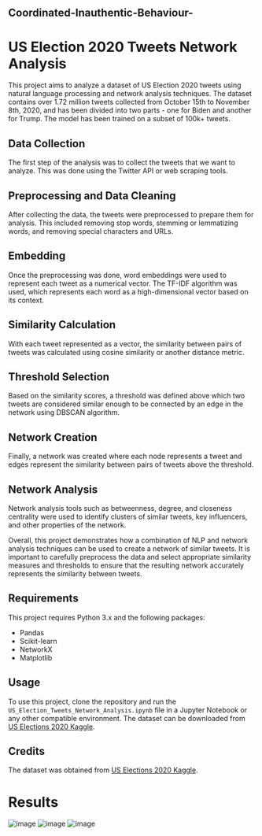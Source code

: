 ## Coordinated-Inauthentic-Behaviour-


# US Election 2020 Tweets Network Analysis

This project aims to analyze a dataset of US Election 2020 tweets using natural language processing and network analysis techniques. The dataset contains over 1.72 million tweets collected from October 15th to November 8th, 2020, and has been divided into two parts - one for Biden and another for Trump. The model has been trained on a subset of 100k+ tweets.

## Data Collection

The first step of the analysis was to collect the tweets that we want to analyze. This was done using the Twitter API or web scraping tools.

## Preprocessing and Data Cleaning

After collecting the data, the tweets were preprocessed to prepare them for analysis. This included removing stop words, stemming or lemmatizing words, and removing special characters and URLs.

## Embedding

Once the preprocessing was done, word embeddings were used to represent each tweet as a numerical vector. The TF-IDF algorithm was used, which represents each word as a high-dimensional vector based on its context.

## Similarity Calculation

With each tweet represented as a vector, the similarity between pairs of tweets was calculated using cosine similarity or another distance metric.

## Threshold Selection

Based on the similarity scores, a threshold was defined above which two tweets are considered similar enough to be connected by an edge in the network using DBSCAN algorithm.

## Network Creation

Finally, a network was created where each node represents a tweet and edges represent the similarity between pairs of tweets above the threshold.

## Network Analysis

Network analysis tools such as betweenness, degree, and closeness centrality were used to identify clusters of similar tweets, key influencers, and other properties of the network.

Overall, this project demonstrates how a combination of NLP and network analysis techniques can be used to create a network of similar tweets. It is important to carefully preprocess the data and select appropriate similarity measures and thresholds to ensure that the resulting network accurately represents the similarity between tweets.

## Requirements

This project requires Python 3.x and the following packages:

- Pandas
- Scikit-learn
- NetworkX
- Matplotlib

## Usage

To use this project, clone the repository and run the `US_Election_Tweets_Network_Analysis.ipynb` file in a Jupyter Notebook or any other compatible environment. The dataset can be downloaded from [US Elections 2020 Kaggle](https://www.kaggle.com/datasets/manchunhui/us-election-2020-tweets).

## Credits

The dataset was obtained from [US Elections 2020 Kaggle](https://www.kaggle.com/datasets/manchunhui/us-election-2020-tweets). 

# Results
![image](https://github.com/souvenger/Coordinated-Inauthentic-Behaviour-/assets/74491716/9825539c-3ad5-4cf7-b284-5f8d5a74d036)
![image](https://github.com/souvenger/Coordinated-Inauthentic-Behaviour-/assets/74491716/623e1d44-6168-4fdd-8848-163ef47e502b)
![image](https://github.com/souvenger/Coordinated-Inauthentic-Behaviour-/assets/74491716/84fcde40-9e79-42c3-90fc-f94b210feae7)




